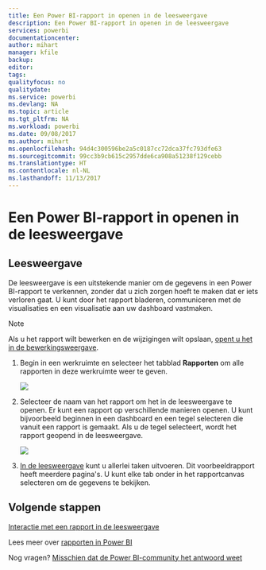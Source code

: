 ```yaml
---
title: Een Power BI-rapport in openen in de leesweergave
description: Een Power BI-rapport in openen in de leesweergave
services: powerbi
documentationcenter: 
author: mihart
manager: kfile
backup: 
editor: 
tags: 
qualityfocus: no
qualitydate: 
ms.service: powerbi
ms.devlang: NA
ms.topic: article
ms.tgt_pltfrm: NA
ms.workload: powerbi
ms.date: 09/08/2017
ms.author: mihart
ms.openlocfilehash: 94d4c300596be2a5c0187cc72dca37fc793dfe63
ms.sourcegitcommit: 99cc3b9cb615c2957dde6ca908a51238f129cebb
ms.translationtype: HT
ms.contentlocale: nl-NL
ms.lasthandoff: 11/13/2017
---
```

# <a name="open-a-power-bi-report-in-reading-view"></a>Een Power BI-rapport in openen in de leesweergave
## <a name="reading-view"></a>Leesweergave
De leesweergave is een uitstekende manier om de gegevens in een Power BI-rapport te verkennen, zonder dat u zich zorgen hoeft te maken dat er iets verloren gaat.  U kunt door het rapport bladeren, communiceren met de visualisaties en een visualisatie aan uw dashboard vastmaken. 

> [!NOTE]
> Als u het rapport wilt bewerken en de wijzigingen wilt opslaan, [opent u het in de bewerkingsweergave](service-reading-view-and-editing-view.md).
> 
> 

1. Begin in een werkruimte en selecteer het tabblad **Rapporten** om alle rapporten in deze werkruimte weer te geven.  
   
   ![](media/service-report-open-in-reading-view/power-bi-open-report.png)
2. Selecteer de naam van het rapport om het in de leesweergave te openen.  Er kunt een rapport op verschillende manieren openen. U kunt bijvoorbeeld beginnen in een dashboard en een tegel selecteren die vanuit een rapport is gemaakt.  Als u de tegel selecteert, wordt het rapport geopend in de leesweergave.
   
    ![](media/service-report-open-in-reading-view/power-bi-reading-view.png)
3. [In de leesweergave](service-interact-with-a-report-in-reading-view.md) kunt u allerlei taken uitvoeren.  Dit voorbeeldrapport heeft meerdere pagina's. U kunt elke tab onder in het rapportcanvas selecteren om de gegevens te bekijken. 

## <a name="next-steps"></a>Volgende stappen
[Interactie met een rapport in de leesweergave](service-interact-with-a-report-in-reading-view.md)

Lees meer over [rapporten in Power BI](service-reports.md)

Nog vragen? [Misschien dat de Power BI-community het antwoord weet](http://community.powerbi.com/)  

